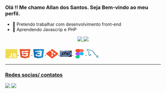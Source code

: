 ### Olá !! Me chamo Allan dos Santos. Seja Bem-vindo ao meu perfil.

- 🔭 Pretendo trabalhar com desenvolvimento front-end 
- 🌱 Aprendendo Javascrip e PHP



<div align="center">
  <a href="https://github.com/Dev-allanSantos">
  <img height="180em" src="https://github-readme-stats.vercel.app/api?username=Dev-allanSantos&show_icons=true&theme=dracula&include_all_commits=true&count_private=true"/>
  <img height="180em" src="https://github-readme-stats.vercel.app/api/top-langs/?username=Dev-allanSantos&layout=compact&langs_count=7&theme=dracula"/>
</div>
  
  <div style="display: inline_block"><br>
  <img align="center" alt="Allan-Js" height="30" width="40" src="https://raw.githubusercontent.com/devicons/devicon/master/icons/javascript/javascript-plain.svg">
  
  <img align="center" alt="Allan-HTML" height="30" width="40" src="https://raw.githubusercontent.com/devicons/devicon/master/icons/html5/html5-original.svg">
  <img align="center" alt="Allan-CSS" height="30" width="40" src="https://raw.githubusercontent.com/devicons/devicon/master/icons/css3/css3-original.svg">
  <img align="center" alt="Allan-GIT" height="30" width="40" src="https://raw.githubusercontent.com/devicons/devicon/master/icons/git/git-original.svg" >
  <img align="center" alt="Allan-php" height="40" width="40" src="https://raw.githubusercontent.com/devicons/devicon/master/icons/php/php-original.svg" >
  <img align="center" alt="Allan-FIGMA" height="30" width="40" src="https://raw.githubusercontent.com/devicons/devicon/master/icons/figma/figma-original.svg" >
   <img align="center" alt="Allan-mysql" height="30" width="40" src="https://raw.githubusercontent.com/devicons/devicon/master/icons/mysql/mysql-original.svg" >
</div>

  
----
  
### Redes socias/ contatos
  
<div>
<a href = "allan.gama720@gmail.com"><img src="https://img.shields.io/badge/-Gmail-%23333?style=for-the-badge&logo=gmail&logoColor=white" target="_blank"></a>
  <a href="linkedin.com/in/allan-dos-santos-gama-8035151ba" ><img src="https://img.shields.io/badge/-LinkedIn-%230077B5?style=for-the-badge&logo=linkedin&logoColor=white" target="_blank"></a>   
</div>
  
